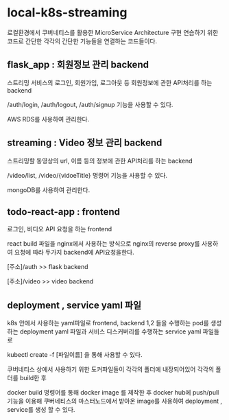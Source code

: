 # local-k8s-streaming

로컬환경에서 쿠버네티스를 활용한 MicroService Architecture 구현 연습하기 위한 코드로 간단한 각각의 간단한 기능들을 연결하는 코드들이다.


## flask_app : 회원정보 관리 backend

스트리밍 서비스의 로그인, 회원가입, 로그아웃 등 회원정보에 관한 API처리를 하는 backend

/auth/login, /auth/logout, /auth/signup 기능을 사용할 수 있다. 

AWS RDS를 사용하여 관리한다.


## streaming : Video 정보 관리 backend 


스트리밍할 동영상의 url, 이름 등의 정보에 관한 API처리를 하는 backend

/video/list, /video/{vidoeTitle} 명령어 기능을 사용할 수 있다.

mongoDB를 사용하여 관리한다.


## todo-react-app :  frontend

로그인, 비디오 API 요청을 하는 frontend

react build 파일을 nginx에서 사용하는 방식으로 nginx의 reverse proxy를 사용하여 요청에 따라 두가지 backend에 API요청을한다.

[주소]/auth >> flask backend

[주소]/video >> video backend


## deployment , service yaml 파일

k8s 안에서 사용하는 yaml파일로 frontend, backend 1,2 들을 수행하는 pod를 생성하는 deployment yaml 파일과 서비스 디스커버리를 수행하는 service yaml 파일들로

kubectl create -f [파일이름] 을 통해 사용할 수 있다.

쿠버네티스 상에서 사용하기 위한 도커파일들이 각각의 폴더에 내장되어있어 각각의 폴더를 build한 후 

docker build 명령어를 통해 docker image 를 제작한 후 docker hub에 push/pull 기능을 이용해 쿠버네티스의 마스터노드에서 받아온 image를 사용하여 deployment , service를 생성 할 수 있다.
